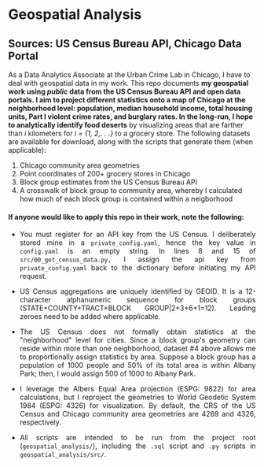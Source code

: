 # Geospatial Analysis
## Sources: US Census Bureau API, Chicago Data Portal

As a Data Analytics Associate at the Urban Crime Lab in Chicago, I have to deal with geospatial data in my work. This repo documents **my geospatial work using *public* data from the US Census Bureau API and open data portals. I aim to project different statistics onto a map of Chicago at the neighborhood level: population, median household income, total housing units, Part I violent crime rates, and burglary rates. In the long-run, I hope to analytically identify food deserts** by visualizing areas that are farther than *i* kilometers for *i = {1, 2,. . .}* to a grocery store. The following datasets are available for download, along with the scripts that generate them (when applicable):

1. Chicago community area geometries
2. Point coordinates of 200+ grocery stores in Chicago
3. Block group estimates from the US Census Bureau API
4. A crosswalk of block group to community area, whereby I calculated how much of each block group is contained within a neigborhood

#### If anyone would like to apply this repo in their work, note the following:
<div style="text-align: justify;">
  
- You must register for an API key from the US Census. I deliberately stored mine in a `private_config.yaml`, hence the key value in `config.yaml` is an empty string. In lines 8 and 15 of `src/00_get_census_data.py,` I assign the api key from `private_config.yaml` back to the dictionary before initiating my API request.
- US Census aggregations are uniquely identified by GEOID. It is a 12-character alphanumeric sequence for block groups (STATE+COUNTY+TRACT+BLOCK GROUP|2+3+6+1=12). Leading zeroes need to be added where applicable.

- The US Census does not formally obtain statistics at the "neighborhood" level for cities. Since a block group's geometry can reside within more than one neighborhood, dataset #4 above allows me to proportionally assign statistics by area. Suppose a block group has a population of 1000 people and 50% of its total area is within Albany Park; then, I would assign 500 of 1000 to Albany Park.

- I leverage the Albers Equal Area projection (ESPG: 9822) for area calculations, but I reproject the geometries to World Geodetic System 1984 (ESPG: 4326) for visualization. By default, the CRS of the US Census and Chicago community area geometries are 4269 and 4326, respectively.

- All scripts are intended to be run from the project root (`geospatial_analysis/`), including the `.sql` script and `.py` scripts in `geospatial_analysis/src/`.
</div>
